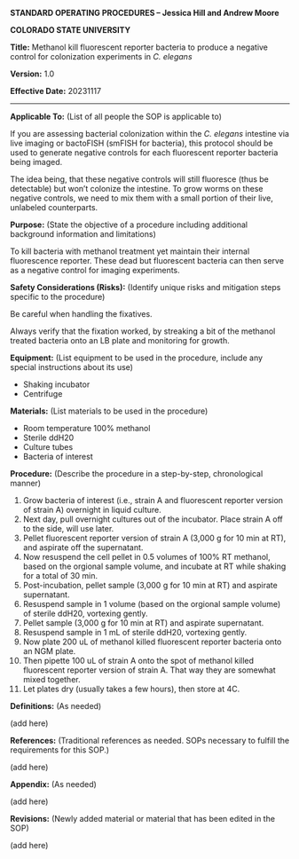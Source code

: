 **STANDARD OPERATING PROCEDURES – Jessica Hill and Andrew Moore**

**COLORADO STATE UNIVERSITY**

**Title:** Methanol kill fluorescent reporter bacteria to produce a negative control for colonization experiments in *C. elegans*

**Version:** 1.0		

**Effective Date:** 20231117

---

**Applicable To:** (List of all people the SOP is applicable to)

If you are assessing bacterial colonization within the *C. elegans* intestine via live imaging or bactoFISH (smFISH for bacteria), this protocol should be used to generate negative controls for each fluorescent reporter bacteria being imaged. 

The idea being, that these negative controls will still fluoresce (thus be detectable) but won’t colonize the intestine. To grow worms on these negative controls, we need to mix them with a small portion of their live, unlabeled counterparts.

**Purpose:** (State the objective of a procedure including additional background information and limitations)

To kill bacteria with methanol treatment yet maintain their internal fluorescence reporter. These dead but fluorescent bacteria can then serve as a negative control for imaging experiments. 

**Safety Considerations (Risks):** (Identify unique risks and mitigation steps specific to the procedure)

Be careful when handling the fixatives.

Always verify that the fixation worked, by streaking a bit of the methanol treated bacteria onto an LB plate and monitoring for growth.

**Equipment:** (List equipment to be used in the procedure, include any special instructions about its use)

- Shaking incubator
- Centrifuge

**Materials:** (List materials to be used in the procedure)

- Room temperature 100% methanol
- Sterile ddH20
- Culture tubes
- Bacteria of interest

**Procedure:** (Describe the procedure in a step-by-step, chronological manner)

1. Grow bacteria of interest (i.e., strain A and fluorescent reporter version of strain A) overnight in liquid culture. 
1. Next day, pull overnight cultures out of the incubator. Place strain A off to the side, will use later. 
1. Pellet fluorescent reporter version of strain A (3,000 g for 10 min at RT), and aspirate off the supernatant.
1. Now resuspend the cell pellet in 0.5 volumes of 100% RT methanol, based on the orgional sample volume, and incubate at RT while shaking for a total of 30 min. 
1. Post-incubation, pellet sample (3,000 g for 10 min at RT) and aspirate supernatant. 
1. Resuspend sample in 1 volume (based on the orgional sample volume) of sterile ddH20, vortexing gently. 
1. Pellet sample (3,000 g for 10 min at RT) and aspirate supernatant.
1. Resuspend sample in 1 mL of sterile ddH20, vortexing gently. 
1. Now plate 200 uL of methanol killed fluorescent reporter bacteria onto an NGM plate. 
1. Then pipette 100 uL of strain A onto the spot of methanol killed fluorescent reporter version of strain A. That way they are somewhat mixed together. 
1. Let plates dry (usually takes a few hours), then store at 4C. 

**Definitions:** (As needed)

(add here)

**References:** (Traditional references as needed. SOPs necessary to fulfill the requirements for this SOP.)

(add here)

**Appendix:** (As needed)

(add here)

**Revisions:** (Newly added material or material that has been edited in the SOP)

(add here)

